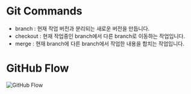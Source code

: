 # Git Commands

- branch : 현재 작업 버전과 분리되는 새로운 버전을 만듭니다.
- checkout : 현재 작업중인 branch에서 다른 branch로 이동하는 작업입니다.
- merge : 현재 branch에 다른 branch에서 작업한 내용을 합치는 작업입니다.

# GitHub Flow

![GitHub Flow](http://cdn-ak.f.st-hatena.com/images/fotolife/s/shoma2da/20151104/20151104223339.png)